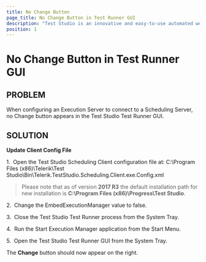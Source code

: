 ```yaml
---
title: No Change Button
page_title: No Change Button in Test Runner GUI
description: "Test Studio is an innovative and easy-to-use automated web, WPF and load testing solution. Test Studio tests support essential technologies like ASP.NET AJAX, Silverlight, PHP and MVC. HTML5, Testing framework, functional testing, performance testing, load testing, exploratory testing, manual testing."
position: 1
---
```

# No Change Button in Test Runner GUI

## PROBLEM

 When configuring an Execution Server to connect to a Scheduling Server, no Change button appears in the Test Studio Test Runner GUI. 


## SOLUTION

**Update Client Config File**

1.&nbsp; Open the Test Studio Scheduling Client configuration file at: C:\Program Files (x86)\Telerik\Test Studio\Bin\Telerik.TestStudio.Scheduling.Client.exe.Config.xml

> Please note that as of version **2017 R3** the default installation path for new installation is **C:\Program Files (x86)\Progress\Test Studio**.

2.&nbsp; Change the EmbedExecutionManager value to false.

3.&nbsp; Close the Test Studio Test Runner process from the System Tray.

4.&nbsp; Run the Start Execution Manager application from the Start Menu.

5.&nbsp; Open the Test Studio Test Runner GUI from the System Tray.

The **Change** button should now appear on the right.

